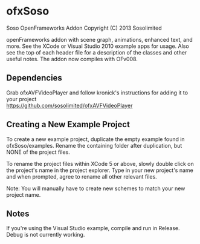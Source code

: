 ofxSoso
=======
Soso OpenFrameworks Addon
Copyright (C) 2013 Sosolimited


openFrameworks addon with scene graph, animations, enhanced text, and more. See the XCode or Visual Studio 2010 example apps for usage. Also see the top of each header file for a description of the classes and other useful notes. The addon now compiles with OFv008.

Dependencies
------------
Grab ofxAVFVideoPlayer and follow kronick's instructions for adding it to your project  
https://github.com/sosolimited/ofxAVFVideoPlayer

Creating a New Example Project
------------
To create a new example project, duplicate the empty example found in ofxSoso/examples.  Rename the containing folder after duplication, but NONE of the project files.

To rename the project files within XCode 5 or above, slowly double click on the project's name in the project explorer.
Type in your new project's name and  when prompted, agree to rename all other relevant files. 

Note:  You will manually have to create new schemes to match your new project name.

Notes
-----
If you're using the Visual Studio example, compile and run in Release. Debug is not currently working. 

